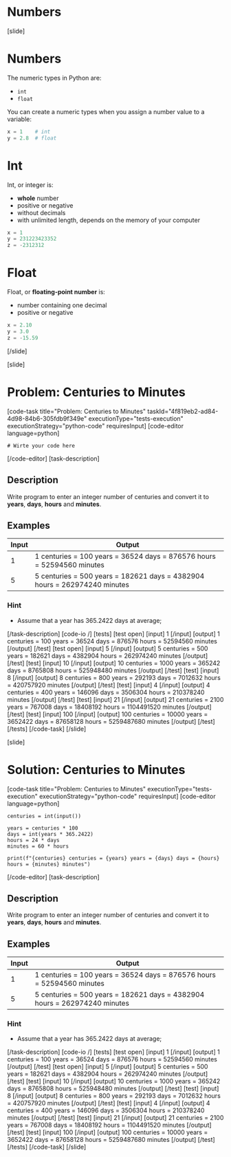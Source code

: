 # Numbers



[slide]
# Numbers
The numeric types in Python are:
- `int`
- `float`

You can create а numeric types when you assign a number value to a variable:

```Python
x = 1    # int
y = 2.8  # float
```

# Int

Int, or integer is:
- **whole** number
- positive or negative
- without decimals
- with unlimited length, depends on the memory of your computer

```Python
x = 1
y = 231223423352
z = -2312312
```

# Float
Float, or **floating-point number** is:
- number containing one decimal
- positive or negative


```Python
x = 2.10
y = 3.0
z = -15.59
```
[/slide]

[slide]
# Problem: Centuries to Minutes
[code-task title="Problem: Centuries to Minutes" taskId="4f819eb2-ad84-4d98-84b6-305fdb9f349e" executionType="tests-execution" executionStrategy="python-code" requiresInput]
[code-editor language=python]
```
# Wirte your code here
```
[/code-editor]
[task-description]
## Description
Write program to enter an integer number of centuries and convert it to **years**, **days**, **hours** and **minutes**.

## Examples
| **Input** | **Output** |
| --- | --- |
| 1 | 1 centuries = 100 years = 36524 days = 876576 hours = 52594560 minutes |
| 5 | 5 centuries = 500 years = 182621 days = 4382904 hours = 262974240 minutes |

### Hint
- Assume that a year has 365.2422 days at average; 

[/task-description]
[code-io /]
[tests]
[test open]
[input]
1
[/input]
[output]
1 centuries = 100 years = 36524 days = 876576 hours = 52594560 minutes
[/output]
[/test]
[test open]
[input]
5
[/input]
[output]
5 centuries = 500 years = 182621 days = 4382904 hours = 262974240 minutes
[/output]
[/test]
[test]
[input]
10
[/input]
[output]
10 centuries = 1000 years = 365242 days = 8765808 hours = 525948480 minutes
[/output]
[/test]
[test]
[input]
8
[/input]
[output]
8 centuries = 800 years = 292193 days = 7012632 hours = 420757920 minutes
[/output]
[/test]
[test]
[input]
4
[/input]
[output]
4 centuries = 400 years = 146096 days = 3506304 hours = 210378240 minutes
[/output]
[/test]
[test]
[input]
21
[/input]
[output]
21 centuries = 2100 years = 767008 days = 18408192 hours = 1104491520 minutes
[/output]
[/test]
[test]
[input]
100
[/input]
[output]
100 centuries = 10000 years = 3652422 days = 87658128 hours = 5259487680 minutes
[/output]
[/test]
[/tests]
[/code-task]
[/slide]

[slide]
# Solution: Centuries to Minutes
[code-task title="Problem: Centuries to Minutes" executionType="tests-execution" executionStrategy="python-code" requiresInput]
[code-editor language=python]
```
centuries = int(input())

years = centuries * 100
days = int(years * 365.2422)
hours = 24 * days
minutes = 60 * hours

print(f"{centuries} centuries = {years} years = {days} days = {hours} hours = {minutes} minutes")
```
[/code-editor]
[task-description]
## Description
Write program to enter an integer number of centuries and convert it to **years**, **days**, **hours** and **minutes**.

## Examples
| **Input** | **Output** |
| --- | --- |
| 1 | 1 centuries = 100 years = 36524 days = 876576 hours = 52594560 minutes |
| 5 | 5 centuries = 500 years = 182621 days = 4382904 hours = 262974240 minutes |

### Hint
- Assume that a year has 365.2422 days at average; 

[/task-description]
[code-io /]
[tests]
[test open]
[input]
1
[/input]
[output]
1 centuries = 100 years = 36524 days = 876576 hours = 52594560 minutes
[/output]
[/test]
[test open]
[input]
5
[/input]
[output]
5 centuries = 500 years = 182621 days = 4382904 hours = 262974240 minutes
[/output]
[/test]
[test]
[input]
10
[/input]
[output]
10 centuries = 1000 years = 365242 days = 8765808 hours = 525948480 minutes
[/output]
[/test]
[test]
[input]
8
[/input]
[output]
8 centuries = 800 years = 292193 days = 7012632 hours = 420757920 minutes
[/output]
[/test]
[test]
[input]
4
[/input]
[output]
4 centuries = 400 years = 146096 days = 3506304 hours = 210378240 minutes
[/output]
[/test]
[test]
[input]
21
[/input]
[output]
21 centuries = 2100 years = 767008 days = 18408192 hours = 1104491520 minutes
[/output]
[/test]
[test]
[input]
100
[/input]
[output]
100 centuries = 10000 years = 3652422 days = 87658128 hours = 5259487680 minutes
[/output]
[/test]
[/tests]
[/code-task]
[/slide]